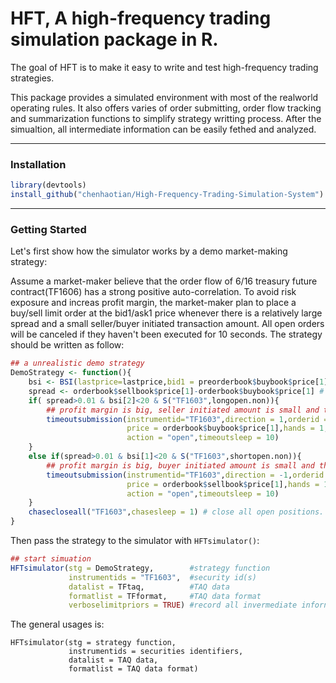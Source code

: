 HFT, A high-frequency trading simulation package in R.
=======
The goal of HFT is to make it easy to write and test high-frequency trading strategies.

This package provides a simulated environment with most of the realworld operating rules. It also offers varies of order submitting, order flow tracking and summarization functions to simplify strategy writting process. After the simualtion, all intermediate information can be easily fethed and analyzed.

---
### Installation
```R
library(devtools)
install_github("chenhaotian/High-Frequency-Trading-Simulation-System")
```
---
### Getting Started

Let's first show how the simulator works by a demo market-making strategy:

Assume a market-maker believe that the order flow of 6/16 treasury future contract(TF1606) has a strong positive auto-correlation. To avoid risk exposure and increas profit margin, the market-maker plan to place a buy/sell limit order at the bid1/ask1 price whenever there is a relatively large spread and a small seller/buyer initiated transaction amount. All open orders will be canceled if they haven't been executed for 10 seconds. The strategy should be written as follow:

```R
## a unrealistic demo strategy
DemoStrategy <- function(){
    bsi <- BSI(lastprice=lastprice,bid1 = preorderbook$buybook$price[1],ask1 = preorderbook$sellbook$price[1],volume = volume) # BSI return a length-two vetor representing the amounts initiated by buyer and seller
    spread <- orderbook$sellbook$price[1]-orderbook$buybook$price[1] # bid-ask-spread
    if( spread>0.01 & bsi[2]<20 & S("TF1603",longopen.non)){
        ## profit margin is big, seller initiated amount is small and there is no long open order in queue.
        timeoutsubmission(instrumentid="TF1603",direction = 1,orderid = randomid(5),
                          price = orderbook$buybook$price[1],hands = 1,
                          action = "open",timeoutsleep = 10)
    }
    else if(spread>0.01 & bsi[1]<20 & S("TF1603",shortopen.non)){
        ## profit margin is big, buyer initiated amount is small and there is no short open order in queue.
        timeoutsubmission(instrumentid="TF1603",direction = -1,orderid = randomid(5),
                          price = orderbook$sellbook$price[1],hands = 1,
                          action = "open",timeoutsleep = 10)
    }
    chasecloseall("TF1603",chasesleep = 1) # close all open positions.
}
```
Then pass the strategy to the simulator with `HFTsimulator()`:

```R
## start simuation
HFTsimulator(stg = DemoStrategy,        #strategy function
             instrumentids = "TF1603",  #security id(s)
             datalist = TFtaq,          #TAQ data
             formatlist = TFformat,     #TAQ data format
             verboselimitpriors = TRUE) #record all invermediate infornation
```


The general usages is:
```
HFTsimulator(stg = strategy function,
             instrumentids = securities identifiers,
             datalist = TAQ data,
             formatlist = TAQ data format)
```
